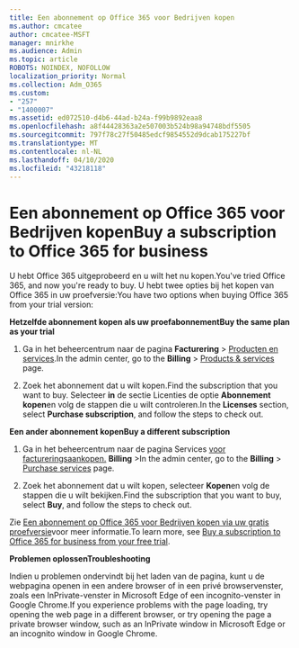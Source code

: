 ```yaml
---
title: Een abonnement op Office 365 voor Bedrijven kopen
ms.author: cmcatee
author: cmcatee-MSFT
manager: mnirkhe
ms.audience: Admin
ms.topic: article
ROBOTS: NOINDEX, NOFOLLOW
localization_priority: Normal
ms.collection: Adm_O365
ms.custom:
- "257"
- "1400007"
ms.assetid: ed072510-d4b6-44ad-b24a-f99b9892eaa8
ms.openlocfilehash: a8f44428363a2e507003b524b98a94748bdf5505
ms.sourcegitcommit: 797f78c27f50485edcf9854552d9dcab175227bf
ms.translationtype: MT
ms.contentlocale: nl-NL
ms.lasthandoff: 04/10/2020
ms.locfileid: "43218118"
---
```

# <a name="buy-a-subscription-to-office-365-for-business"></a><span data-ttu-id="1637f-102">Een abonnement op Office 365 voor Bedrijven kopen</span><span class="sxs-lookup"><span data-stu-id="1637f-102">Buy a subscription to Office 365 for business</span></span>

<span data-ttu-id="1637f-103">U hebt Office 365 uitgeprobeerd en u wilt het nu kopen.</span><span class="sxs-lookup"><span data-stu-id="1637f-103">You've tried Office 365, and now you're ready to buy.</span></span> <span data-ttu-id="1637f-104">U hebt twee opties bij het kopen van Office 365 in uw proefversie:</span><span class="sxs-lookup"><span data-stu-id="1637f-104">You have two options when buying Office 365 from your trial version:</span></span>
  
 <span data-ttu-id="1637f-105">**Hetzelfde abonnement kopen als uw proefabonnement**</span><span class="sxs-lookup"><span data-stu-id="1637f-105">**Buy the same plan as your trial**</span></span>
  
1. <span data-ttu-id="1637f-106">Ga in het beheercentrum naar de pagina **Facturering** \> [Producten en services](https://go.microsoft.com/fwlink/p/?linkid=842054).</span><span class="sxs-lookup"><span data-stu-id="1637f-106">In the admin center, go to the **Billing** \> [Products & services](https://go.microsoft.com/fwlink/p/?linkid=842054) page.</span></span>

2. <span data-ttu-id="1637f-107">Zoek het abonnement dat u wilt kopen.</span><span class="sxs-lookup"><span data-stu-id="1637f-107">Find the subscription that you want to buy.</span></span> <span data-ttu-id="1637f-108">Selecteer **in** de sectie Licenties de optie **Abonnement kopen**en volg de stappen die u wilt controleren.</span><span class="sxs-lookup"><span data-stu-id="1637f-108">In the **Licenses** section, select **Purchase subscription**, and follow the steps to check out.</span></span>

<span data-ttu-id="1637f-109">**Een ander abonnement kopen**</span><span class="sxs-lookup"><span data-stu-id="1637f-109">**Buy a different subscription**</span></span>
  
1. <span data-ttu-id="1637f-110">Ga in het beheercentrum naar de pagina Services [voor factureringsaankopen.](https://go.microsoft.com/fwlink/p/?linkid=868433) **Billing** \></span><span class="sxs-lookup"><span data-stu-id="1637f-110">In the admin center, go to the **Billing** \> [Purchase services](https://go.microsoft.com/fwlink/p/?linkid=868433) page.</span></span>

3. <span data-ttu-id="1637f-111">Zoek het abonnement dat u wilt kopen, selecteer **Kopen**en volg de stappen die u wilt bekijken.</span><span class="sxs-lookup"><span data-stu-id="1637f-111">Find the subscription that you want to buy, select **Buy**, and follow the steps to check out.</span></span>

<span data-ttu-id="1637f-112">Zie [Een abonnement op Office 365 voor Bedrijven kopen via uw gratis proefversie](https://docs.microsoft.com/office365/admin/subscriptions-and-billing/buy-a-subscription-from-your-free-trial)voor meer informatie.</span><span class="sxs-lookup"><span data-stu-id="1637f-112">To learn more, see [Buy a subscription to Office 365 for business from your free trial](https://docs.microsoft.com/office365/admin/subscriptions-and-billing/buy-a-subscription-from-your-free-trial).</span></span>

<span data-ttu-id="1637f-113">**Problemen oplossen**</span><span class="sxs-lookup"><span data-stu-id="1637f-113">**Troubleshooting**</span></span>

<span data-ttu-id="1637f-114">Indien u problemen ondervindt bij het laden van de pagina, kunt u de webpagina openen in een andere browser of in een privé browservenster, zoals een InPrivate-venster in Microsoft Edge of een incognito-venster in Google Chrome.</span><span class="sxs-lookup"><span data-stu-id="1637f-114">If you experience problems with the page loading, try opening the web page in a different browser, or try opening the page a private browser window, such as an InPrivate window in Microsoft Edge or an incognito window in Google Chrome.</span></span>
